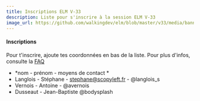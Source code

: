 ```yaml
---
title: Inscriptions ELM V-33
description: Liste pour s'inscrire à la session ELM V-33
image_url: https://github.com/walkingdev/elm/blob/master/v33/media/banner-elm.jpg?raw=true
---
```


#### Inscriptions

Pour t'inscrire, ajoute tes coordonnées en bas de la liste.
Pour plus d'infos, consulte la [FAQ](http://walkingdev.fr/#walkingdev/elm/blob/master/v33/faq.md)

* *nom - prénom - moyens de contact *
* Langlois - Stéphane - stephane@scopyleft.fr - @langlois_s
* Vernois - Antoine - @avernois
* Dusseaut - Jean-Baptiste @bodysplash
